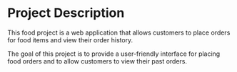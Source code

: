 # Project Description

This food project is a web application that allows customers to 
place orders for food items and view their order history. 

The goal of this project is to provide a user-friendly 
interface for placing food orders and to allow customers to view 
their past orders. 


